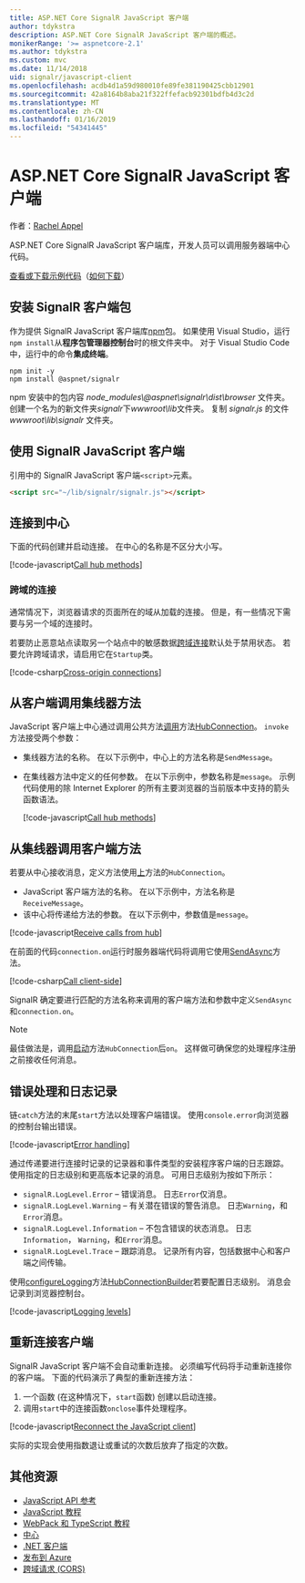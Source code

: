 ```yaml
---
title: ASP.NET Core SignalR JavaScript 客户端
author: tdykstra
description: ASP.NET Core SignalR JavaScript 客户端的概述。
monikerRange: '>= aspnetcore-2.1'
ms.author: tdykstra
ms.custom: mvc
ms.date: 11/14/2018
uid: signalr/javascript-client
ms.openlocfilehash: acdb4d1a59d980010fe89fe381190425cbb12901
ms.sourcegitcommit: 42a8164b8aba21f322ffefacb92301bdfb4d3c2d
ms.translationtype: MT
ms.contentlocale: zh-CN
ms.lasthandoff: 01/16/2019
ms.locfileid: "54341445"
---
```

# <a name="aspnet-core-signalr-javascript-client"></a>ASP.NET Core SignalR JavaScript 客户端

作者：[Rachel Appel](http://twitter.com/rachelappel)

ASP.NET Core SignalR JavaScript 客户端库，开发人员可以调用服务器端中心代码。

[查看或下载示例代码](https://github.com/aspnet/Docs/tree/live/aspnetcore/signalr/javascript-client/sample)（[如何下载](xref:index#how-to-download-a-sample)）

## <a name="install-the-signalr-client-package"></a>安装 SignalR 客户端包

作为提供 SignalR JavaScript 客户端库[npm](https://www.npmjs.com/)包。 如果使用 Visual Studio，运行`npm install`从**程序包管理器控制台**时的根文件夹中。 对于 Visual Studio Code 中，运行中的命令**集成终端**。

  ```console
  npm init -y
  npm install @aspnet/signalr
  ```

npm 安装中的包内容 *node_modules\\@aspnet\signalr\dist\browser* 文件夹。 创建一个名为的新文件夹*signalr*下*wwwroot\\lib*文件夹。 复制 *signalr.js* 的文件 *wwwroot\lib\signalr* 文件夹。

## <a name="use-the-signalr-javascript-client"></a>使用 SignalR JavaScript 客户端

引用中的 SignalR JavaScript 客户端`<script>`元素。

```html
<script src="~/lib/signalr/signalr.js"></script>
```

## <a name="connect-to-a-hub"></a>连接到中心

下面的代码创建并启动连接。 在中心的名称是不区分大小写。

[!code-javascript[Call hub methods](javascript-client/sample/wwwroot/js/chat.js?range=9-12)]

### <a name="cross-origin-connections"></a>跨域的连接

通常情况下，浏览器请求的页面所在的域从加载的连接。 但是，有一些情况下需要与另一个域的连接时。

若要防止恶意站点读取另一个站点中的敏感数据[跨域连接](xref:security/cors)默认处于禁用状态。 若要允许跨域请求，请启用它在`Startup`类。

[!code-csharp[Cross-origin connections](javascript-client/sample/Startup.cs?highlight=29-35,56)]

## <a name="call-hub-methods-from-client"></a>从客户端调用集线器方法

JavaScript 客户端上中心通过调用公共方法[调用](/javascript/api/%40aspnet/signalr/hubconnection#invoke)方法[HubConnection](/javascript/api/%40aspnet/signalr/hubconnection)。 `invoke`方法接受两个参数：

* 集线器方法的名称。 在以下示例中，中心上的方法名称是`SendMessage`。
* 在集线器方法中定义的任何参数。 在以下示例中，参数名称是`message`。 示例代码使用的除 Internet Explorer 的所有主要浏览器的当前版本中支持的箭头函数语法。

  [!code-javascript[Call hub methods](javascript-client/sample/wwwroot/js/chat.js?range=24)]

## <a name="call-client-methods-from-hub"></a>从集线器调用客户端方法

若要从中心接收消息，定义方法使用[上](/javascript/api/%40aspnet/signalr/hubconnection#on)方法的`HubConnection`。

* JavaScript 客户端方法的名称。 在以下示例中，方法名称是`ReceiveMessage`。
* 该中心将传递给方法的参数。 在以下示例中，参数值是`message`。

[!code-javascript[Receive calls from hub](javascript-client/sample/wwwroot/js/chat.js?range=14-19)]

在前面的代码`connection.on`运行时服务器端代码将调用它使用[SendAsync](/dotnet/api/microsoft.aspnetcore.signalr.clientproxyextensions.sendasync)方法。

[!code-csharp[Call client-side](javascript-client/sample/hubs/chathub.cs?range=8-11)]

SignalR 确定要进行匹配的方法名称来调用的客户端方法和参数中定义`SendAsync`和`connection.on`。

> [!NOTE]
> 最佳做法是，调用[启动](/javascript/api/%40aspnet/signalr/hubconnection#start)方法`HubConnection`后`on`。 这样做可确保您的处理程序注册之前接收任何消息。

## <a name="error-handling-and-logging"></a>错误处理和日志记录

链`catch`方法的末尾`start`方法以处理客户端错误。 使用`console.error`向浏览器的控制台输出错误。

[!code-javascript[Error handling](javascript-client/sample/wwwroot/js/chat.js?range=43-45)]

通过传递要进行连接时记录的记录器和事件类型的安装程序客户端的日志跟踪。 使用指定的日志级别和更高版本记录的消息。 可用日志级别为按如下所示：

* `signalR.LogLevel.Error` &ndash; 错误消息。 日志`Error`仅消息。
* `signalR.LogLevel.Warning` &ndash; 有关潜在错误的警告消息。 日志`Warning`，和`Error`消息。
* `signalR.LogLevel.Information` &ndash; 不包含错误的状态消息。 日志`Information`， `Warning`，和`Error`消息。
* `signalR.LogLevel.Trace` &ndash; 跟踪消息。 记录所有内容，包括数据中心和客户端之间传输。

使用[configureLogging](/javascript/api/%40aspnet/signalr/hubconnectionbuilder#configurelogging)方法[HubConnectionBuilder](/javascript/api/%40aspnet/signalr/hubconnectionbuilder)若要配置日志级别。 消息会记录到浏览器控制台。

[!code-javascript[Logging levels](javascript-client/sample/wwwroot/js/chat.js?range=9-12)]

## <a name="reconnect-clients"></a>重新连接客户端

SignalR JavaScript 客户端不会自动重新连接。 必须编写代码将手动重新连接你的客户端。 下面的代码演示了典型的重新连接方法：

1. 一个函数 (在这种情况下，`start`函数) 创建以启动连接。
1. 调用`start`中的连接函数`onclose`事件处理程序。

[!code-javascript[Reconnect the JavaScript client](javascript-client/sample/wwwroot/js/chat.js?range=28-40)]

实际的实现会使用指数退让或重试的次数后放弃了指定的次数。 

## <a name="additional-resources"></a>其他资源

* [JavaScript API 参考](/javascript/api/?view=signalr-js-latest)
* [JavaScript 教程](xref:tutorials/signalr)
* [WebPack 和 TypeScript 教程](xref:tutorials/signalr-typescript-webpack)
* [中心](xref:signalr/hubs)
* [.NET 客户端](xref:signalr/dotnet-client)
* [发布到 Azure](xref:signalr/publish-to-azure-web-app)
* [跨域请求 (CORS)](xref:security/cors)
